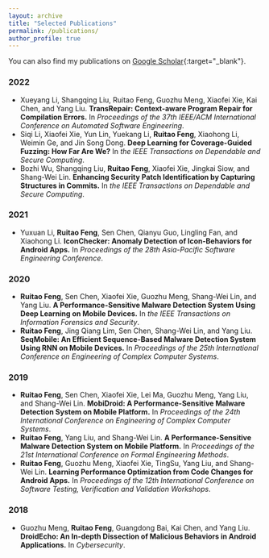 ```yaml
---
layout: archive
title: "Selected Publications"
permalink: /publications/
author_profile: true
---
```


You can also find my publications on [Google Scholar](https://scholar.google.com/citations?hl=en&user=ev-Zbf4AAAAJ){:target="_blank"}.

### 2022
  * Xueyang Li, Shangqing Liu, Ruitao Feng, Guozhu Meng, Xiaofei Xie, Kai Chen, and Yang Liu. **TransRepair: Context-aware Program Repair for Compilation Errors.** In _Proceedings of the 37th IEEE/ACM International Conference on Automated Software Engineering_.
  * Siqi Li, Xiaofei Xie, Yun Lin, Yuekang Li, **Ruitao Feng**, Xiaohong Li, Weimin Ge, and Jin Song Dong. **Deep Learning for Coverage-Guided Fuzzing: How Far Are We?** In _the IEEE Transactions on Dependable and Secure Computing_.
  * Bozhi Wu, Shangqing Liu, **Ruitao Feng**, Xiaofei Xie, Jingkai Siow, and Shang-Wei Lin. **Enhancing Security Patch Identification by Capturing Structures in Commits.** In _the IEEE Transactions on Dependable and Secure Computing_.


### 2021
  * Yuxuan Li, **Ruitao Feng**, Sen Chen, Qianyu Guo, Lingling Fan, and Xiaohong Li. **IconChecker: Anomaly Detection of Icon-Behaviors for Android Apps.** In _Proceedings of the 28th Asia-Pacific Software Engineering Conference_.

### 2020
  * **Ruitao Feng**, Sen Chen, Xiaofei Xie, Guozhu Meng, Shang-Wei Lin, and Yang Liu. **A Performance-Sensitive Malware Detection System Using Deep Learning on Mobile Devices.** In _the IEEE Transactions on Information Forensics and Security_.
  * **Ruitao Feng**, Jing Qiang Lim, Sen Chen, Shang-Wei Lin, and Yang Liu. **SeqMobile: An Efficient Sequence-Based Malware Detection System Using RNN on Mobile Devices.** In _Proceedings of the 25th International Conference on Engineering of Complex Computer Systems_.

### 2019
  * **Ruitao Feng**, Sen Chen, Xiaofei Xie, Lei Ma, Guozhu Meng, Yang Liu, and Shang-Wei Lin. **MobiDroid: A Performance-Sensitive Malware Detection System on Mobile Platform.** In _Proceedings of the 24th International Conference on Engineering of Complex Computer Systems_.
  * **Ruitao Feng**, Yang Liu, and Shang-Wei Lin. **A Performance-Sensitive Malware Detection System on Mobile Platform.** In _Proceedings of the 21st International Conference on Formal Engineering Methods_.
  * **Ruitao Feng**, Guozhu Meng, Xiaofei Xie, TingSu, Yang Liu, and Shang-Wei Lin. **Learning Performance Optimization from Code Changes for Android Apps.** In _Proceedings of the 12th International Conference on Software Testing, Verification and Validation Workshops_.

### 2018
  * Guozhu Meng, **Ruitao Feng**, Guangdong Bai, Kai Chen, and Yang Liu. **DroidEcho: An In-depth Dissection of Malicious Behaviors in Android Applications.** In _Cybersecurity_.